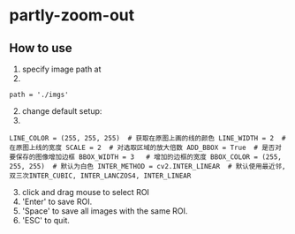 # partly-zoom-out
## How to use
1. specify image path at 
2. 
  `path = './imgs'`

2. change default setup:
3. 
  `LINE_COLOR = (255, 255, 255)  # 获取在原图上画的线的颜色
  LINE_WIDTH = 2  # 在原图上线的宽度
  SCALE = 2  # 对选取区域的放大倍数
  ADD_BBOX = True  # 是否对要保存的图像增加边框
  BBOX_WIDTH = 3   # 增加的边框的宽度
  BBOX_COLOR = (255, 255, 255)  # 默认为白色
  INTER_METHOD = cv2.INTER_LINEAR  # 默认使用最近邻, 双三次INTER_CUBIC, INTER_LANCZOS4, INTER_LINEAR`

3. click and drag mouse to select ROI
4. 'Enter' to save ROI.
5. 'Space' to save all images with the same ROI.
6. 'ESC' to quit.
